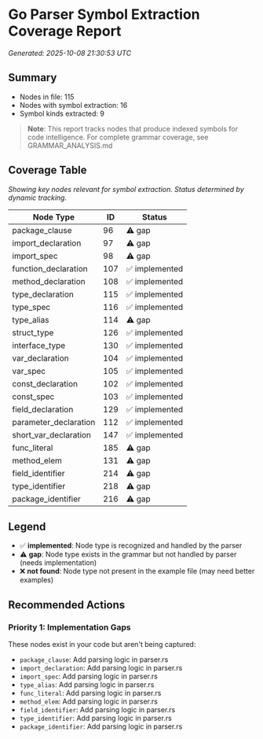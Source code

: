 # Go Parser Symbol Extraction Coverage Report

*Generated: 2025-10-08 21:30:53 UTC*

## Summary
- Nodes in file: 115
- Nodes with symbol extraction: 16
- Symbol kinds extracted: 9

> **Note**: This report tracks nodes that produce indexed symbols for code intelligence.
> For complete grammar coverage, see GRAMMAR_ANALYSIS.md

## Coverage Table

*Showing key nodes relevant for symbol extraction. Status determined by dynamic tracking.*

| Node Type | ID | Status |
|-----------|-----|--------|
| package_clause | 96 | ⚠️ gap |
| import_declaration | 97 | ⚠️ gap |
| import_spec | 98 | ⚠️ gap |
| function_declaration | 107 | ✅ implemented |
| method_declaration | 108 | ✅ implemented |
| type_declaration | 115 | ✅ implemented |
| type_spec | 116 | ✅ implemented |
| type_alias | 114 | ⚠️ gap |
| struct_type | 126 | ✅ implemented |
| interface_type | 130 | ✅ implemented |
| var_declaration | 104 | ✅ implemented |
| var_spec | 105 | ✅ implemented |
| const_declaration | 102 | ✅ implemented |
| const_spec | 103 | ✅ implemented |
| field_declaration | 129 | ✅ implemented |
| parameter_declaration | 112 | ✅ implemented |
| short_var_declaration | 147 | ✅ implemented |
| func_literal | 185 | ⚠️ gap |
| method_elem | 131 | ⚠️ gap |
| field_identifier | 214 | ⚠️ gap |
| type_identifier | 218 | ⚠️ gap |
| package_identifier | 216 | ⚠️ gap |

## Legend

- ✅ **implemented**: Node type is recognized and handled by the parser
- ⚠️ **gap**: Node type exists in the grammar but not handled by parser (needs implementation)
- ❌ **not found**: Node type not present in the example file (may need better examples)

## Recommended Actions

### Priority 1: Implementation Gaps
These nodes exist in your code but aren't being captured:

- `package_clause`: Add parsing logic in parser.rs
- `import_declaration`: Add parsing logic in parser.rs
- `import_spec`: Add parsing logic in parser.rs
- `type_alias`: Add parsing logic in parser.rs
- `func_literal`: Add parsing logic in parser.rs
- `method_elem`: Add parsing logic in parser.rs
- `field_identifier`: Add parsing logic in parser.rs
- `type_identifier`: Add parsing logic in parser.rs
- `package_identifier`: Add parsing logic in parser.rs

